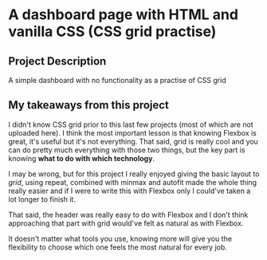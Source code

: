 # A dashboard page with HTML and vanilla CSS (CSS grid practise)

## Project Description
A simple dashboard with no functionality as a practise of CSS grid

## My takeaways from this project
I didn't know CSS grid prior to this last few projects (most of which are not uploaded here). I think the most important lesson is that knowing Flexbox is great, it's useful but it's not everything. That said, grid is really cool and you can do pretty much everything with those two things, but the key part is knowing **what to do with which technology**.

I may be wrong, but for this project I really enjoyed giving the basic layout to _grid_, using repeat, combined with minmax and autofit made the whole thing really easier and if I were to write this with Flexbox only I could've taken a lot longer to finish it.

That said, the header was really easy to do with Flexbox and I don't think approaching that part with grid would've felt as natural as with Flexbox. 

It doesn't matter what tools you use, knowing more will give you the flexibility to choose which one feels the most natural for every job.